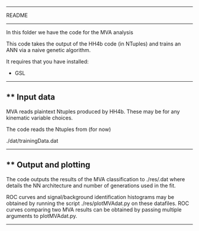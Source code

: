 **************
README
*************

In this folder we have the code for the MVA analysis

This code takes the output of the HH4b code (in NTuples)
and trains an ANN via a naive genetic algorithm.


It requires that you have installed:

* GSL 


************************************

** Input data
---------------------

MVA reads plaintext Ntuples produced by HH4b.
These may be for any kinematic variable choices.

The code reads the Ntuples from (for now)

./dat/trainingData.dat

************************************

** Output and plotting
---------------------

The code outputs the results of the MVA classification
to ./res/<MVA>.dat where <MVA> details the NN architecture
and number of generations used in the fit.

ROC curves and signal/background identification histograms
may be obtained by running the script ./res/plotMVAdat.py
on these datafiles. ROC curves comparing two MVA results
can be obtained by passing multiple arguments to plotMVAdat.py.


************************************

